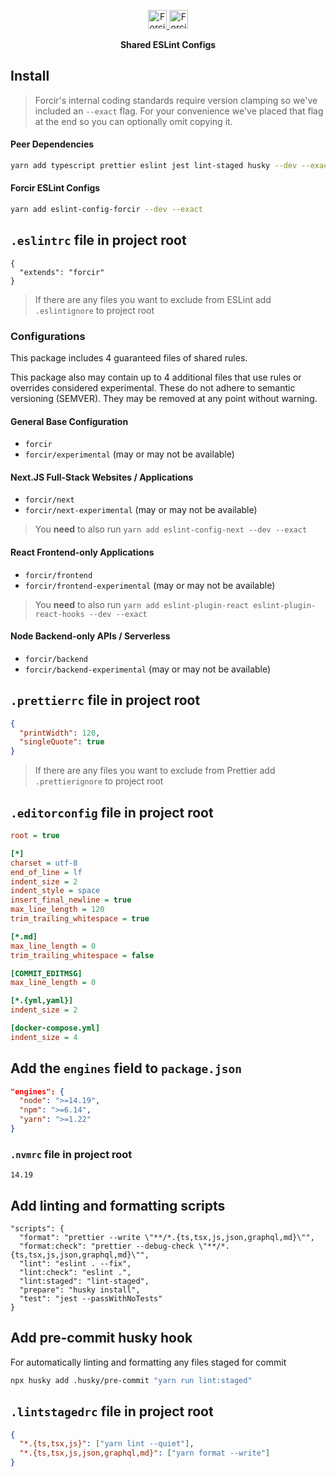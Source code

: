 <p align="center"></p>
<div align="center">
  <a href="https://www.forcir.com/#gh-light-mode-only" target="_blank">
    <img src="https://cdn.forcir.com/logos/slate.svg" alt="Forcir Logo" height="30">
  </a>
  <a href="https://www.forcir.com/#gh-dark-mode-only" target="_blank">
    <img src="https://cdn.forcir.com/logos/common.svg" alt="Forcir Logo" height="30">
  </a>
</div>
<p align="center"><strong>Shared ESLint Configs</strong></p>

## Install

> Forcir's internal coding standards require version clamping so we've included an `--exact` flag. For your convenience we've placed that flag at the end so you can optionally omit copying it.

#### Peer Dependencies

```zsh
yarn add typescript prettier eslint jest lint-staged husky --dev --exact
```

#### Forcir ESLint Configs

```zsh
yarn add eslint-config-forcir --dev --exact
```

## `.eslintrc` file in project root

```jsonc
{
  "extends": "forcir"
}
```

> If there are any files you want to exclude from ESLint add `.eslintignore` to project root

### Configurations

This package includes 4 guaranteed files of shared rules.

This package also may contain up to 4 additional files that use rules or overrides considered experimental. These do not adhere to semantic versioning (SEMVER). They may be removed at any point without warning.

#### General Base Configuration

- `forcir`
- `forcir/experimental` (may or may not be available)

#### Next.JS Full-Stack Websites / Applications

- `forcir/next`
- `forcir/next-experimental` (may or may not be available)

> You **need** to also run `yarn add eslint-config-next --dev --exact`

#### React Frontend-only Applications

- `forcir/frontend`
- `forcir/frontend-experimental` (may or may not be available)

> You **need** to also run `yarn add eslint-plugin-react eslint-plugin-react-hooks --dev --exact`

#### Node Backend-only APIs / Serverless

- `forcir/backend`
- `forcir/backend-experimental` (may or may not be available)

## `.prettierrc` file in project root

```json
{
  "printWidth": 120,
  "singleQuote": true
}
```

> If there are any files you want to exclude from Prettier add `.prettierignore` to project root

## `.editorconfig` file in project root

```ini
root = true

[*]
charset = utf-8
end_of_line = lf
indent_size = 2
indent_style = space
insert_final_newline = true
max_line_length = 120
trim_trailing_whitespace = true

[*.md]
max_line_length = 0
trim_trailing_whitespace = false

[COMMIT_EDITMSG]
max_line_length = 0

[*.{yml,yaml}]
indent_size = 2

[docker-compose.yml]
indent_size = 4
```

## Add the `engines` field to `package.json`

```json
"engines": {
  "node": ">=14.19",
  "npm": ">=6.14",
  "yarn": ">=1.22"
}
```

### `.nvmrc` file in project root

```
14.19
```

## Add linting and formatting scripts

```jsonc
"scripts": {
  "format": "prettier --write \"**/*.{ts,tsx,js,json,graphql,md}\"",
  "format:check": "prettier --debug-check \"**/*.{ts,tsx,js,json,graphql,md}\"",
  "lint": "eslint . --fix",
  "lint:check": "eslint .",
  "lint:staged": "lint-staged",
  "prepare": "husky install",
  "test": "jest --passWithNoTests"
}
```

## Add pre-commit husky hook

For automatically linting and formatting any files staged for commit

```zsh
npx husky add .husky/pre-commit "yarn run lint:staged"
```

## `.lintstagedrc` file in project root

```json
{
  "*.{ts,tsx,js}": ["yarn lint --quiet"],
  "*.{ts,tsx,js,json,graphql,md}": ["yarn format --write"]
}
```
